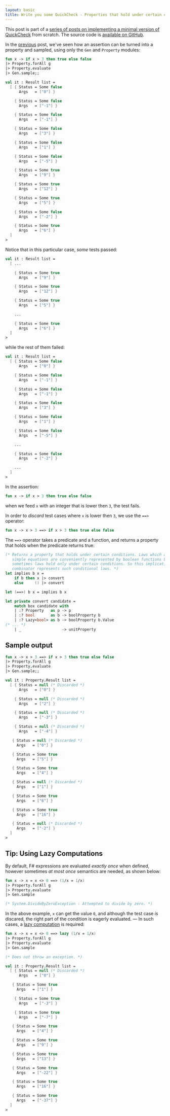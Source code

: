 ```yaml
---
layout: basic
title: Write you some QuickCheck - Properties that hold under certain conditions
---
```


This post is part of a [series of posts on implementing a minimal version of QuickCheck](/2016/02/08/write-you-some-quickcheck/) from scratch. The source code is [available on GitHub](https://gist.github.com/moodmosaic/65c576732722b3b7a200).

In the [previous](/2016/05/27/write-you-some-quickcheck-properties/) post, we've seen how an assertion can be turned into a property and sampled, using only the `Gen` and `Property` modules:

```fsharp
fun x -> if x > 3 then true else false
|> Property.forAll g
|> Property.evaluate
|> Gen.sample;;

val it : Result list =
  [ { Status = Some false
      Args   = ["0"] }

    { Status = Some false
      Args   = ["-1"] }

    { Status = Some false
      Args   = ["-1"] }

    { Status = Some false
      Args   = ["3"] }

    { Status = Some false
      Args   = ["1"] }

    { Status = Some false
      Args   = ["-5"] }

    { Status = Some true
      Args   = ["9"] }

    { Status = Some true
      Args   = ["12"] }

    { Status = Some true
      Args   = ["5"] }

    { Status = Some false
      Args   = ["-2"] }

    { Status = Some true
      Args   = ["6"] }
  ]
>
```

Notice that in this particular case, *some* tests passed:

```fsharp
val it : Result list =
  [ ...

    { Status = Some true
      Args   = ["9"] }

    { Status = Some true
      Args   = ["12"] }

    { Status = Some true
      Args   = ["5"] }

    ...

    { Status = Some true
      Args   = ["6"] }
  ]
>
```

while the rest of them failed:

```fsharp
val it : Result list =
  [ { Status = Some false
      Args   = ["0"] }

    { Status = Some false
      Args   = ["-1"] }

    { Status = Some false
      Args   = ["-1"] }

    { Status = Some false
      Args   = ["3"] }

    { Status = Some false
      Args   = ["1"] }

    { Status = Some false
      Args   = ["-5"] }

    ...

    { Status = Some false
      Args   = ["-2"] }

    ...
  ]
>
```

In the assertion:

```fsharp
fun x -> if x > 3 then true else false
```

when we feed `x` with an integer that is lower then `3`, the test fails.

In order to *discard* test cases where `x` is lower then `3`, we use the `==>` operator:

```fsharp
fun x -> x > 3 ==> if x > 3 then true else false
```

The `==>` operator takes a predicate and a function, and returns a property that holds when the predicate returns true:

```fsharp
(* Returns a property that holds under certain conditions. Laws which are
   simple equations are conveniently represented by boolean functions but
   sometimes laws hold only under certain conditions. So this implication
   combinator represents such conditional laws. *)
let implies b x =
    if b then x |> convert
    else     () |> convert

let (==>) b x = implies b x

let private convert candidate =
    match box candidate with
    | :? Property   as p -> p
    | :? bool       as b -> boolProperty b
    | :? Lazy<bool> as b -> boolProperty b.Value
(* ... *)
    | _                  -> unitProperty
```

## Sample output

```fsharp
fun x -> x > 3 ==> if x > 3 then true else false
|> Property.forAll g
|> Property.evaluate
|> Gen.sample;;

val it : Property.Result list =
  [ { Status = null (* Discarded *)
      Args   = ["0"] }

    { Status = null (* Discarded *)
      Args   = ["2"] }

    { Status = null (* Discarded *)
      Args   = ["-3"] }

    { Status = null (* Discarded *)
      Args   = ["-4"] }

   { Status = null (* Discarded *)
     Args   = ["0"] }

   { Status = Some true
     Args   = ["5"] }

   { Status = Some true
     Args   = ["4"] }

   { Status = null (* Discarded *)
     Args   = ["1"] }

   { Status = Some true
     Args   = ["6"] }

   { Status = Some true
     Args   = ["16"] }

   { Status = null (* Discarded *)
     Args   = ["-2"] }
  ]
>
```

## Tip: Using Lazy Computations

By default, F# expressions are evaluated *exactly once* when defined, however sometimes *at most once* semantics are needed, as shown below:

```fsharp
fun x -> x = x <> 0 ==> (1/x = 1/x)
|> Property.forAll g
|> Property.evaluate
|> Gen.sample

(* System.DivideByZeroException : Attempted to divide by zero. *)
```

In the above example, `x` can get the value `0`, and although the test case *is* discared, the right part of the condition is eagerly evaluated. — In such cases, a [lazy computation](https://msdn.microsoft.com/en-us/visualfsharpdocs/conceptual/lazy-computations-%5Bfsharp%5D) is required:

```fsharp
fun x -> x = x <> 0 ==> lazy (1/x = 1/x)
|> Property.forAll g
|> Property.evaluate
|> Gen.sample

(* Does not throw an exception. *)

val it : Property.Result list =
  [ { Status = null (* Discarded *)
      Args   = ["0"] }

   { Status = Some true
     Args   = ["1"] }

    { Status = Some true
      Args   = ["-3"] }

    { Status = Some true
      Args   = ["-7"] }

   { Status = Some true
     Args   = ["4"] }

   { Status = Some true
     Args   = ["9"] }

   { Status = Some true
     Args   = ["13"] }

   { Status = Some true
     Args   = ["-22"] }

   { Status = Some true
     Args   = ["16"] }

   { Status = Some true
     Args   = ["-37"] }
  ]
>
```
